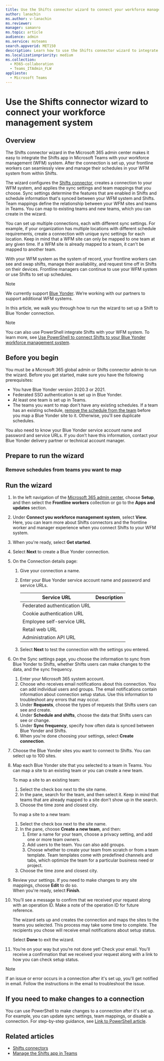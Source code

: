 ```yaml
---
title: Use the Shifts connector wizard to connect your workforce management system
author: lanachin
ms.author: v-lanachin
ms.reviewer: 
manager: samanro
ms.topic: article
audience: admin
ms.service: msteams
search.appverid: MET150
description: Learn how to use the Shifts connector wizard to integrate Shifts in Teams to your workforce management system.
ms.localizationpriority: medium
ms.collection: 
  - M365-collaboration
  - Teams_ITAdmin_FLW
appliesto: 
  - Microsoft Teams
---
```


# Use the Shifts connector wizard to connect your workforce management system

## Overview

The Shifts connector wizard in the Microsoft 365 admin center makes it easy to integrate the Shifts app in Microsoft Teams with your workforce management (WFM) system. After the connection is set up, your frontline workers can seamlessly view and manage their schedules in your WFM system from within Shifts.

The wizard configures the [Shifts connector](shifts-connectors.md), creates a connection to your WFM system, and applies the sync settings and team mappings that you choose. Sync settings determine the features that are enabled in Shifts and schedule information that's synced between your WFM system and Shifts. Team mappings define the relationship between your WFM sites and teams in Teams. You can map to existing teams and new teams, which you can create in the wizard.

You can set up multiple connections, each with different sync settings. For example, if your organization has multiple locations with different schedule requirements, create a connection with unique sync settings for each location. Keep in mind that a WFM site can only be mapped to one team at any given time. If a WFM site is already mapped to a team, it can't be mapped to another team.

With your WFM system as the system of record, your frontline workers can see and swap shifts, manage their availability, and request time off in Shifts on their devices. Frontline managers can continue to use your WFM system or use Shifts to set up schedules.

> [!NOTE]
> We currently support [Blue Yonder](https://blueyonder.com/solutions/workforce-management). We’re working with our partners to support additional WFM systems.

In this article, we walk you through how to run the wizard to set up a Shift to Blue Yonder connection.

> [!NOTE]
> You can also use PowerShell integrate Shifts with your WFM system. To learn more, see [Use PowerShell to connect Shifts to your Blue Yonder workforce management system](shifts-connector-blue-yonder-powershell-setup.md).

## Before you begin

You must be a Microsoft 365 global admin or Shifts connector admin to run the wizard. Before you get started, make sure you have the following prerequisites:

- You have Blue Yonder version 2020.3 or 2021.
- Federated SSO authentication is set up in Blue Yonder.
- At least one team is set up in Teams.
- The teams you want to map don't have any existing schedules. If a team has an existing schedule, [remove the schedule from the team](#remove-schedules-from-teams-you-want-to-map) before you map a Blue Yonder site to it. Otherwise, you'll see duplicate schedules.

You also need to know your Blue Yonder service account name and password and service URLs. If you don’t have this information, contact your Blue Yonder delivery partner or technical account manager.

## Prepare to run the wizard

### Remove schedules from teams you want to map

## Run the wizard

1. In the left navigation of the [Microsoft 365 admin center](https://admin.microsoft.com/), choose **Setup**, and then select the **Frontline workers** collection or go to the **Apps and updates** section.
1. Under **Connect you workforce management system**, select **View.** Here, you can learn more about Shifts connectors and the frontline worker and manager experience when you connect Shifts to your WFM system.
1. When you're ready, select **Get started**.
1. Select **Next** to create a Blue Yonder connection.
1. On the Connection details page:

    1. Give your connection a name.
    2. Enter your Blue Yonder service account name and password and service URLs.

        |Service URL |Description  |
        |---------|---------|
        |Federated authentication URL   |         |
        |Cookie authentication URL    |         |
        |Employee self-service URL    |         |
        |Retail web URL   |         |
        |Administration API URL   |         |

    3. Select **Next** to test the connection with the settings you entered.

1. On the Sync settings page, you choose the information to sync from Blue Yonder to Shifts, whether Shifts users can make changes to the data, and the sync frequency.
    1. Enter your Microsoft 365 system account.
    2. Choose who receives email notifications about this connection. You can add individual users and groups. The email notifications contain information about connection setup status. Use this information to troubleshoot any errors that may occur.
    3. Under **Requests**, choose the types of requests that Shifts users can see and create.
    4. Under **Schedule and shifts**, choose the data that Shifts users can see or change.
    5. Under **Sync frequency**, specify how often data is synced between Blue Yonder and Shifts.
    6. When you're done choosing your settings, select **Create connection**.

1. Choose the Blue Yonder sites you want to connect to Shifts. You can select up to 100 sites.
1. Map each Blue Yonder site that you selected to a team in Teams. You can map a site to an existing team or you can create a new team.

    To map a site to an existing team:

    1. Select the check box next to the site name.
    2. In the pane, search for the team, and then select it. Keep in mind that teams that are already mapped to a site don't show up in the search.
    3. Choose the time zone and closest city.

    To map a site to a new team:

    1. Select the check box next to the site name.
    2. In the pane, choose **Create a new team**, and then:
        1. Enter a name for your team, choose a privacy setting, and add one or more team owners.
        2. Add users to the team. You can also add groups.
        3. Choose whether to create your team from scratch or from a team template. Team templates come with predefined channels and tabs, which optimize the team for a particular business need or project.
    3. Choose the time zone and closest city.

1. Review your settings. If you need to make changes to any site mappings, choose **Edit** to do so. <br/>
 When you're ready, select **Finish**.
1. You’ll see a message to confirm that we received your request along with an operation ID. Make a note of the operation ID for future reference.

    The wizard sets up and creates the connection and maps the sites to the teams you selected. This process may take some time to complete. The recipients you chose will receive email notifications about setup status.

    Select **Done** to exit the wizard.

1. You’re on your way but you’re not done yet! Check your email. You'll receive a confirmation that we received your request along with a link to how you can check setup status.

> [!NOTE]
> If an issue or error occurs in a connection after it's set up, you'll get notified in email. Follow the instructions in the email to troubleshoot the issue.

## If you need to make changes to a connection

You can use PowerShell to make changes to a connection after it's set up. For example, you can update sync settings, team mappings, or disable a connection. For step-by-step guidance, see [Link to PowerShell article]().

## Related articles

- [Shifts connectors](shifts-connectors.md)
- [Manage the Shifts app in Teams](manage-the-shifts-app-for-your-organization-in-teams.md)

